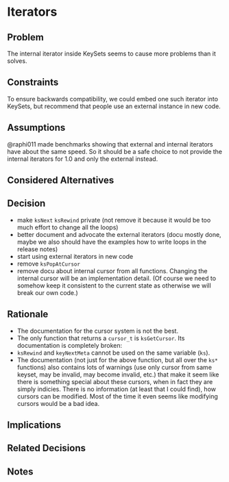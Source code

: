# Iterators

## Problem

The internal iterator inside KeySets seems to cause more problems than it solves.

## Constraints

To ensure backwards compatibility, we could embed one such iterator into KeySets, but recommend that people use an external instance in new code.

## Assumptions

@raphi011 made benchmarks showing that external and internal iterators have about the same speed.
So it should be a safe choice to not provide the internal iterators for 1.0 and only the external instead.

## Considered Alternatives

## Decision

- make `ksNext` `ksRewind` private (not remove it because it would be too much effort to change all the loops)
- better document and advocate the external iterators (docu mostly done, maybe we also should have the examples how to write loops in the release notes)
- start using external iterators in new code
- remove `ksPopAtCursor`
- remove docu about internal cursor from all functions. Changing the internal cursor will be an implementation detail. (Of course we need to somehow keep it consistent to the current state as otherwise we will break our own code.)

## Rationale

- The documentation for the cursor system is not the best.
- The only function that returns a `cursor_t` is `ksGetCursor`. Its documentation is completely broken:
- `ksRewind` and `keyNextMeta` cannot be used on the same variable (`ks`).
- The documentation (not just for the above function, but all over the `ks*` functions) also contains lots of warnings (use only cursor from same keyset, may be invalid, may become invalid, etc.) that make it seem like there is something special about these cursors, when in fact they are simply indicies. There is no information (at least that I could find), how cursors can be modified. Most of the time it even seems like modifying cursors would be a bad idea.

## Implications

## Related Decisions

## Notes
